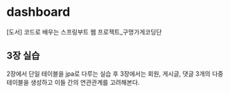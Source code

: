 # dashboard
[도서] 코드로 배우는 스프링부트 웹 프로젝트_구멍가게코딩단
## 3장 실습
2장에서 단일 테이블을 jpa로 다루는 실습 후 3장에서는 회원, 게시글, 댓글 3개의 다중 테이블을 생성하고
이들 간의 연관관계를 고려해본다.
